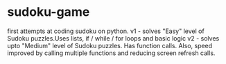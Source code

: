 # sudoku-game
first attempts at coding sudoku on python. 
v1 - solves "Easy" level of Sudoku puzzles.Uses lists, if / while / for loops and basic logic
v2 - solves upto "Medium" level of Sudoku puzzles. Has function calls. Also, speed improved by calling multiple functions and reducing screen refresh calls. 
